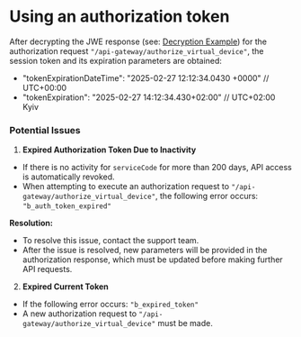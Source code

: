 # Using an authorization token

After decrypting the JWE response (see: [Decryption Example](https://docs.merchant.alb.ua/en/authentication#request-for-decrypting-the-technical-session)) for the authorization request `"/api-gateway/authorize_virtual_device"`, the session token and its expiration parameters are obtained:

* "tokenExpirationDateTime": "2025-02-27 12:12:34.0430 +0000" // UTC+00:00
* "tokenExpiration": "2025-02-27 14:12:34.430+02:00" // UTC+02:00 Kyiv

### **Potential Issues**

1. **Expired Authorization Token Due to Inactivity**

* If there is no activity for `serviceCode` for more than 200 days, API access is automatically revoked.
* When attempting to execute an authorization request to `"/api-gateway/authorize_virtual_device"`, the following error occurs: `"b_auth_token_expired"`

**Resolution:**

* To resolve this issue, contact the support team.
* After the issue is resolved, new parameters will be provided in the authorization response, which must be updated before making further API requests.

2. **Expired Current Token**

* If the following error occurs: `"b_expired_token"`
* A new authorization request to `"/api-gateway/authorize_virtual_device"` must be made.
